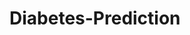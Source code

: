 # Diabetes-Prediction
































































































